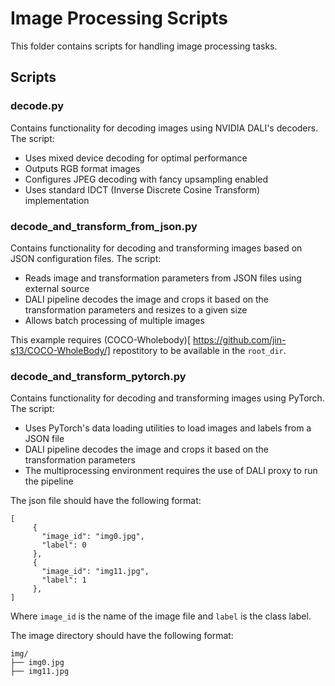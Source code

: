 # Image Processing Scripts

This folder contains scripts for handling image processing tasks.

## Scripts

### decode.py
Contains functionality for decoding images using NVIDIA DALI's decoders. The script:
- Uses mixed device decoding for optimal performance
- Outputs RGB format images
- Configures JPEG decoding with fancy upsampling enabled
- Uses standard IDCT (Inverse Discrete Cosine Transform) implementation

### decode_and_transform_from_json.py
Contains functionality for decoding and transforming images based on JSON configuration files. The script:
- Reads image and transformation parameters from JSON files using external source
- DALI pipeline decodes the image and crops it based on the transformation parameters and resizes to a given size
- Allows batch processing of multiple images

This example requires (COCO-Wholebody)[ https://github.com/jin-s13/COCO-WholeBody/] repostitory to be available in the `root_dir`.

### decode_and_transform_pytorch.py
Contains functionality for decoding and transforming images using PyTorch. The script:
- Uses PyTorch's data loading utilities to load images and labels from a JSON file
- DALI pipeline decodes the image and crops it based on the transformation parameters
- The multiprocessing environment requires the use of DALI proxy to run the pipeline

The json file should have the following format:
```
[
     {
       "image_id": "img0.jpg",
       "label": 0
     },
     {
       "image_id": "img11.jpg",
       "label": 1
     },
]
```
Where `image_id` is the name of the image file and `label` is the class label.

The image directory should have the following format:
```
img/
├── img0.jpg
├── img11.jpg
```